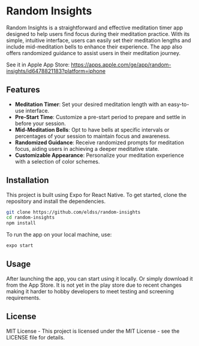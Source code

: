 # Random Insights

Random Insights is a straightforward and effective meditation timer app designed to help users find focus during their meditation practice. With its simple, intuitive interface, users can easily set their meditation lengths and include mid-meditation bells to enhance their experience. The app also offers randomized guidance to assist users in their meditation journey.

See it in Apple App Store: https://apps.apple.com/ge/app/random-insights/id6478821183?platform=iphone

## Features

- **Meditation Timer**: Set your desired meditation length with an easy-to-use interface.
- **Pre-Start Time**: Customize a pre-start period to prepare and settle in before your session.
- **Mid-Meditation Bells**: Opt to have bells at specific intervals or percentages of your session to maintain focus and awareness.
- **Randomized Guidance**: Receive randomized prompts for meditation focus, aiding users in achieving a deeper meditative state.
- **Customizable Appearance**: Personalize your meditation experience with a selection of color schemes.

## Installation

This project is built using Expo for React Native. To get started, clone the repository and install the dependencies.

```bash
git clone https://github.com/eldss/random-insights
cd random-insights
npm install
```

To run the app on your local machine, use:

```bash
expo start
```

## Usage

After launching the app, you can start using it locally. Or simply download it from the App Store. It is not yet in the play store due to recent changes making it harder to hobby developers to meet testing and screening requirements.

## License

MIT License - This project is licensed under the MIT License - see the LICENSE file for details.
